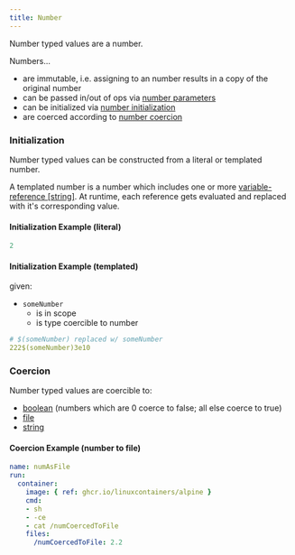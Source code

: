 ```yaml
---
title: Number
---
```


Number typed values are a number.

Numbers...
- are immutable, i.e. assigning to an number results in a copy of the original number
- can be passed in/out of ops via [number parameters](../op-directory/op/parameter/number.md)
- can be initialized via [number initialization](#initialization)
- are coerced according to [number coercion](#coercion)

### Initialization
Number typed values can be constructed from a literal or templated number.
 
A templated number is a number which includes one or more [variable-reference [string]](../op-directory/op/variable-reference.md).
At runtime, each reference gets evaluated and replaced with it's corresponding value.

#### Initialization Example (literal)
```yaml
2
```

#### Initialization Example (templated)
given:
- `someNumber`
  - is in scope
   - is type coercible to number

```yaml
# $(someNumber) replaced w/ someNumber
222$(someNumber)3e10
```

### Coercion
Number typed values are coercible to:

- [boolean](boolean.md) (numbers which are 0 coerce to false; all else coerce to true)
- [file](file.md)
- [string](string.md)

#### Coercion Example (number to file)
```yaml
name: numAsFile
run:
  container:
    image: { ref: ghcr.io/linuxcontainers/alpine }
    cmd:
    - sh
    - -ce
    - cat /numCoercedToFile
    files:
      /numCoercedToFile: 2.2
```